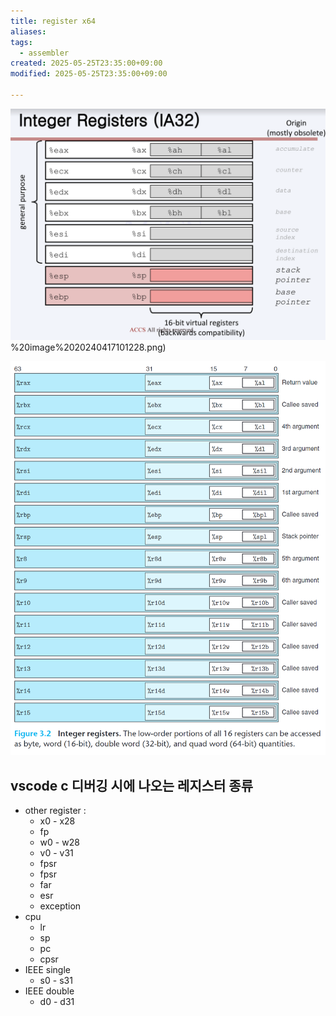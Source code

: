 ```yaml
---
title: register x64
aliases: 
tags:
  - assembler
created: 2025-05-25T23:35:00+09:00
modified: 2025-05-25T23:35:00+09:00

---
```



![](../08.media/20240417101228.png)%20image%2020240417101228.png)

![Pasted image 20240417225940](../08.media/20240417225940.png)




## vscode c 디버깅 시에 나오는 레지스터 종류
- other register :
	- x0 - x28
	- fp
	- w0 - w28
	- v0 - v31
	- fpsr
	- fpsr
	- far
	- esr
	- exception
- cpu
	- lr
	- sp
	- pc
	- cpsr
- IEEE single
	- s0 - s31
- IEEE double
	- d0 - d31